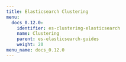 ```yaml
---
title: Elasticsearch Clustering
menu:
  docs_0.12.0:
    identifier: es-clustering-elasticsearch
    name: Clustering
    parent: es-elasticsearch-guides
    weight: 20
menu_name: docs_0.12.0
---
```

